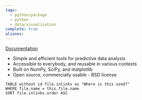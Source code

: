```yaml
---
tags:
  - python/package
  - python
  - data/visualisation
complete: true
aliases:
---
```

[Documentation](https://scikit-learn.org/stable/api/index.html)

- Simple and efficient tools for predictive data analysis
- Accessible to everybody, and reusable in various contexts
- Built on NumPy, SciPy, and matplotlib
- Open source, commercially usable - BSD license


```dataview
TABLE without id file.inlinks as "Where is this used?"
WHERE file.name = this.file.name
SORT file.inlinks.order ASC 
```